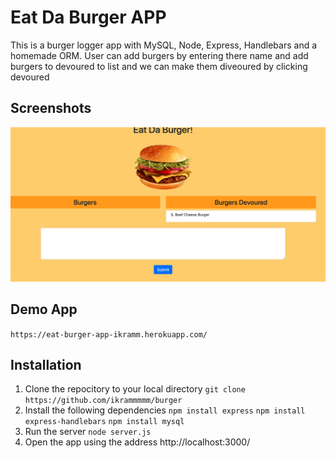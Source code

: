 # Eat Da Burger APP
This is a burger logger app with MySQL, Node, Express, Handlebars and a homemade ORM. User can add burgers by entering there name and add burgers to devoured to list and we can make them diveoured by clicking devoured

## Screenshots

![Eat a Burger app screenshot](./screenshots/screenshot.png?raw=true "Screenshot")

## Demo App

```https://eat-burger-app-ikramm.herokuapp.com/```

## Installation
1) Clone the repocitory to your local directory
```git clone https://github.com/ikrammmmm/burger```
2) Install the following dependencies
  ```npm install express```
  ```npm install express-handlebars```
  ```npm install mysql```
3) Run the server
```node server.js```
4) Open the app using the address http://localhost:3000/


  
